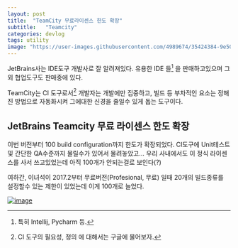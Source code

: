 ```yaml
---
layout: post
title:  "TeamCity 무료라이센스 한도 확장"
subtitle:   "Teamcity"
categories: devlog
tags: utility
image: "https://user-images.githubusercontent.com/4989674/35424384-9e503ef0-0296-11e8-8879-30095d2c9458.png"
---
```


JetBrains사는 IDE도구 개발사로 잘 알려져있다. 유용한 IDE 들[^1]  을 판매하고있으며  그외 협업도구도 판매중에 있다.


TeamCity는 CI 도구로서[^2] 개발자는 개발에만 집중하고, 빌드 등 부차적인 요소는 정해진 방법으로 자동화시켜 그에대한 신경을 줄일수 있게 돕는 도구이다.

## JetBrains Teamcity 무료 라이센스 한도 확장



이번 버전부터 100 build configuration까지 한도가 확장되었다.
CI도구에 Unit테스트 및 간단한 QA수준까지 물릴수가 있어서 물려놓았고...
우리 사내에서도 이 정식 라이센스를 사서 쓰고있었는데 아직 100개가 안되는걸로 보인다(?)



여하간, 이녀석이 2017.2부터 무료버전(Profesional, 무료) 일때 20개의 빌드종류를 설정할수 있는 제한이 있었는데 이게 100개로 늘었다.


[![image](https://user-images.githubusercontent.com/4989674/35424384-9e503ef0-0296-11e8-8879-30095d2c9458.png)](https://www.jetbrains.com/teamcity/whatsnew/)


[^1]:특히 Intellij, Pycharm 등.
[^2]:CI 도구의 필요성, 정의 에 대해서는 구글에 물어보자.





